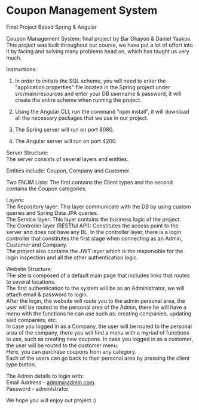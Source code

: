 # Coupon Management System
 Final Project Based Spring & Angular

Coupon Management System: final project by Bar Ohayon & Daniel Yaakov.  
This project was built throughout our course, we have put a lot of effort into it by facing and solving many problems head on, which has taught us very much.  

Instructions:   

1. In order to initiate the SQL scheme, you will need to enter the "application.properties" file located in the Spring project under src/main/resources and enter your DB username & password, it will create the entire scheme when running the project.

2. Using the Angular CLI, run the command "npm install", it will download all the necessary packages that we use in our project. 

3. The Spring server will run on port 8080.
4. The Angular server will run on port 4200.

Server Structure:  
The server consists of several layers and entities.

Entities include: Coupon, Company and Customer.

Two ENUM Lists: The first contains the Client types and the second contains the Coupon categories.

Layers:  
The Repository layer: This layer communicate with the DB by using custom queries and Spring Data JPA queries.  
The Service layer: This layer contains the business logic of the project.  
The Controller layer (RESTful API): Constitutes the access point to the server and does not have any BL. In the controller layer, there is a login controller that constitutes the first stage when connecting as an Admin, Customer and Company.  
The project also contains the JWT layer which is the responsible for the login inspection and all the other authentication logic.  

Website Structure:  
The site is composed of a default main page that includes links that routes to several locations.  
The first authentication to the system will be as an Administrator, we will attach email & password to login.  
After the login, the website will route you to the admin personal area, the user will be routed to the personal area of the Admin, there he will have a menu with the functions he can use such as: creating companies, updating said companies, etc.  
In case you logged in as a Company, the user will be routed to the personal area of the company, there you will find a menu with a myriad of functions to use, such as creating new coupons. 
In case you logged in as a customer, the user will be routed to the customer menu.  
Here, you can purchase coupons from any category.  
Each of the users can go back to their personal area by pressing the client type button.  

The Admin details to login with:  
Email Address - admin@admin.com.  
Password - administrator.  

We hope you will enjoy out project :)
